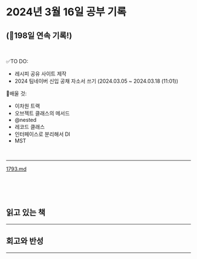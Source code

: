 # 2024년 3월 16일 공부 기록 
## (🚀198일 연속 기록!)

<br>

✅TO DO: 

- 레시피 공유 사이트 제작
- 2024 팀네이버 신입 공채 자소서 쓰기 (2024.03.05 ~ 2024.03.18 (11:01))

💭배울 것:

- 이차원 트랙
- 오브젝트 클래스의 메서드
- @nested
- 레코드 클래스
- 인터페이스로 분리해서 DI
- MST

<br>

---

[1793.md](..%2F..%2F..%2FAlgorithm%2FSolvedProblem%2FDP%2F1793%2F1793.md)




<br><br><br>

## 읽고 있는 책

---




## 회고와 반성

---
